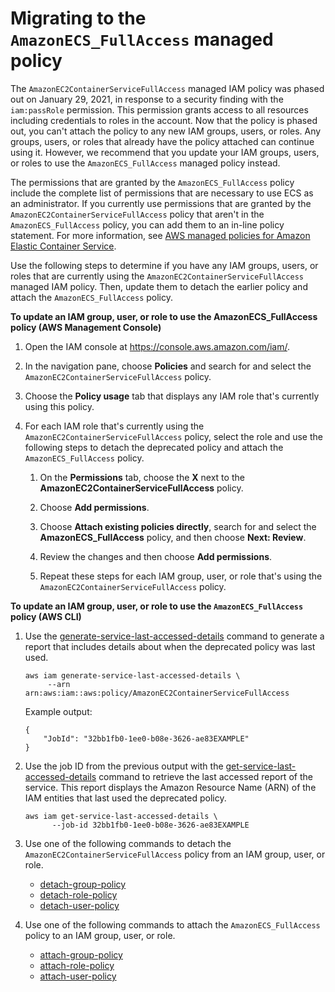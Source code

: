 # Migrating to the `AmazonECS_FullAccess` managed policy<a name="security-iam-awsmanpol-amazonecs-full-access-migration"></a>

The `AmazonEC2ContainerServiceFullAccess` managed IAM policy was phased out on January 29, 2021, in response to a security finding with the `iam:passRole` permission\. This permission grants access to all resources including credentials to roles in the account\. Now that the policy is phased out, you can't attach the policy to any new IAM groups, users, or roles\. Any groups, users, or roles that already have the policy attached can continue using it\. However, we recommend that you update your IAM groups, users, or roles to use the `AmazonECS_FullAccess` managed policy instead\.

The permissions that are granted by the `AmazonECS_FullAccess` policy include the complete list of permissions that are necessary to use ECS as an administrator\. If you currently use permissions that are granted by the `AmazonEC2ContainerServiceFullAccess` policy that aren't in the `AmazonECS_FullAccess` policy, you can add them to an in\-line policy statement\. For more information, see [AWS managed policies for Amazon Elastic Container Service](security-iam-awsmanpol.md)\.

Use the following steps to determine if you have any IAM groups, users, or roles that are currently using the `AmazonEC2ContainerServiceFullAccess` managed IAM policy\. Then, update them to detach the earlier policy and attach the `AmazonECS_FullAccess` policy\.

**To update an IAM group, user, or role to use the AmazonECS\_FullAccess policy \(AWS Management Console\)**

1. Open the IAM console at [https://console\.aws\.amazon\.com/iam/](https://console.aws.amazon.com/iam/)\.

1. In the navigation pane, choose **Policies** and search for and select the `AmazonEC2ContainerServiceFullAccess` policy\.

1. Choose the **Policy usage** tab that displays any IAM role that's currently using this policy\.

1. For each IAM role that's currently using the `AmazonEC2ContainerServiceFullAccess` policy, select the role and use the following steps to detach the deprecated policy and attach the `AmazonECS_FullAccess` policy\.

   1. On the **Permissions** tab, choose the **X** next to the **AmazonEC2ContainerServiceFullAccess** policy\.

   1. Choose **Add permissions**\.

   1. Choose **Attach existing policies directly**, search for and select the **AmazonECS\_FullAccess** policy, and then choose **Next: Review**\.

   1. Review the changes and then choose **Add permissions**\.

   1. Repeat these steps for each IAM group, user, or role that's using the `AmazonEC2ContainerServiceFullAccess` policy\.

**To update an IAM group, user, or role to use the `AmazonECS_FullAccess` policy \(AWS CLI\)**

1. Use the [generate\-service\-last\-accessed\-details](https://docs.aws.amazon.com/cli/latest/reference/iam/generate-service-last-accessed-details.html) command to generate a report that includes details about when the deprecated policy was last used\.

   ```
   aws iam generate-service-last-accessed-details \
        --arn arn:aws:iam::aws:policy/AmazonEC2ContainerServiceFullAccess
   ```

   Example output:

   ```
   {
       "JobId": "32bb1fb0-1ee0-b08e-3626-ae83EXAMPLE"
   }
   ```

1. Use the job ID from the previous output with the [get\-service\-last\-accessed\-details](https://docs.aws.amazon.com/cli/latest/reference/iam/get-service-last-accessed-details.html) command to retrieve the last accessed report of the service\. This report displays the Amazon Resource Name \(ARN\) of the IAM entities that last used the deprecated policy\.

   ```
   aws iam get-service-last-accessed-details \
         --job-id 32bb1fb0-1ee0-b08e-3626-ae83EXAMPLE
   ```

1. Use one of the following commands to detach the `AmazonEC2ContainerServiceFullAccess` policy from an IAM group, user, or role\.
   + [detach\-group\-policy](https://docs.aws.amazon.com/cli/latest/reference/iam/detach-group-policy.html)
   + [detach\-role\-policy](https://docs.aws.amazon.com/cli/latest/reference/iam/detach-role-policy.html)
   + [detach\-user\-policy](https://docs.aws.amazon.com/cli/latest/reference/iam/detach-user-policy.html)

1. Use one of the following commands to attach the `AmazonECS_FullAccess` policy to an IAM group, user, or role\.
   + [attach\-group\-policy](https://docs.aws.amazon.com/cli/latest/reference/iam/attach-group-policy.html)
   + [attach\-role\-policy](https://docs.aws.amazon.com/cli/latest/reference/iam/attach-role-policy.html)
   + [attach\-user\-policy](https://docs.aws.amazon.com/cli/latest/reference/iam/attach-user-policy.html)